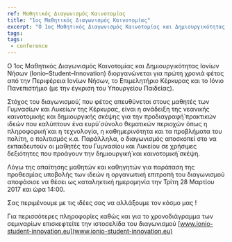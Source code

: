 ```yaml
---
ref: Μαθητικός Διαγωνισμός Καινοτομίας
title: "1ος Μαθητικός Διαγωνισμός Καινοτομίας"
excerpt: "Ο 1ος Μαθητικός Διαγωνισμός Καινοτομίας και Δημιουργικότητας Ιονίων Νήσων (Ionio–Student–Innovation) διοργανώνεται για πρώτη χρονιά φέτος από την Περιφέρεια Ιονίων Νήσων, το Επιμελητήριο Κέρκυρας και το Ιόνιο Πανεπιστήμιο (με την έγκριση του Υπουργείου Παιδείας)."
tags:
tags:
 - conference
---
```



Ο 1ος Μαθητικός Διαγωνισμός Καινοτομίας και Δημιουργικότητας Ιονίων Νήσων (Ionio–Student–Innovation) διοργανώνεται για πρώτη χρονιά φέτος από την Περιφέρεια Ιονίων Νήσων, το Επιμελητήριο Κέρκυρας και το Ιόνιο Πανεπιστήμιο (με την έγκριση του Υπουργείου Παιδείας).

Στόχος του διαγωνισμού́, που φέτος απευθύνεται στους μαθητές των Γυμνασίων και Λυκείων της Κέρκυρας, είναι η ανάδειξη της νεανικής καινοτομικής και δημιουργικής σκέψης για την προδιαγραφή́ πρακτικών ιδεών που καλύπτουν ένα ευρύ́ σύνολο θεματικών περιοχών όπως η πληροφορική́ και η τεχνολογία, η καθημερινότητα και τα προβλήματα του πολίτη, ο πολιτισμός κ.α. Παράλληλα, ο διαγωνισμός αποσκοπεί στο να εκπαιδευτούν οι μαθητές του Γυμνασίου και Λυκείου σε χρήσιμες δεξιότητες που προάγουν την δημιουργική́ και καινοτομική́ σκέψη.

Λόγω της απαίτησης μαθητών και καθηγητών για παράταση της προθεσμίας υποβολής των ιδεών η οργανωτική επιτροπή του διαγωνισμού αποφάσισε να θέσει ως καταληκτική ημερομηνία την Τρίτη 28 Μαρτίου 2017 και ώρα 14:00.

Σας περιμένουμε με τις ιδέες σας να αλλάξουμε τον κόσμο μας !

Για περισσότερες πληροφορίες καθώς και για το χρονοδιάγραμμα των σεμιναρίων επισκεφτείτε την ιστοσελίδα του διαγωνισμού [www.ionio-student-innovation.eu](www.ionio-student-innovation.eu)

